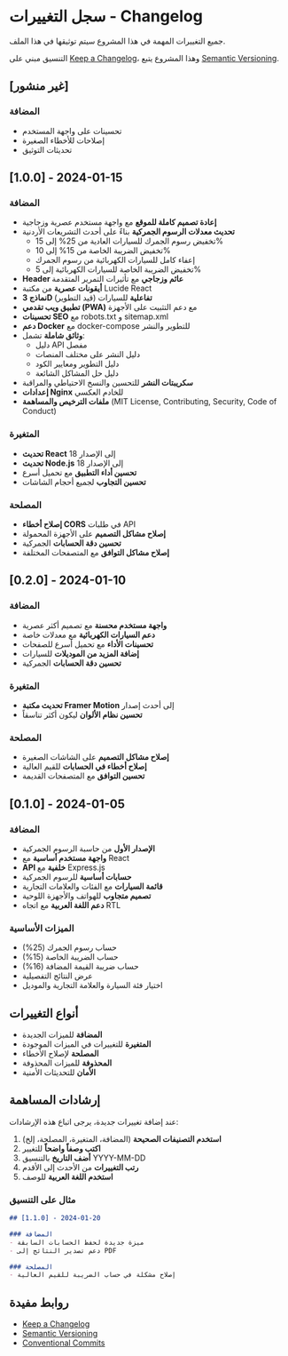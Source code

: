 # سجل التغييرات - Changelog

جميع التغييرات المهمة في هذا المشروع سيتم توثيقها في هذا الملف.

التنسيق مبني على [Keep a Changelog](https://keepachangelog.com/ar/1.0.0/)،
وهذا المشروع يتبع [Semantic Versioning](https://semver.org/lang/ar/).

## [غير منشور]

### المضافة
- تحسينات على واجهة المستخدم
- إصلاحات للأخطاء الصغيرة
- تحديثات التوثيق

## [1.0.0] - 2024-01-15

### المضافة
- **إعادة تصميم كاملة للموقع** مع واجهة مستخدم عصرية وزجاجية
- **تحديث معدلات الرسوم الجمركية** بناءً على أحدث التشريعات الأردنية
  - تخفيض رسوم الجمرك للسيارات العادية من 25% إلى 15%
  - تخفيض الضريبة الخاصة من 15% إلى 10%
  - إعفاء كامل للسيارات الكهربائية من رسوم الجمرك
  - تخفيض الضريبة الخاصة للسيارات الكهربائية إلى 5%
- **Header عائم وزجاجي** مع تأثيرات التمرير المتقدمة
- **أيقونات عصرية** من مكتبة Lucide React
- **نماذج 3D تفاعلية** للسيارات (قيد التطوير)
- **تطبيق ويب تقدمي (PWA)** مع دعم التثبيت على الأجهزة
- **تحسينات SEO** مع robots.txt و sitemap.xml
- **دعم Docker** مع docker-compose للتطوير والنشر
- **وثائق شاملة** تشمل:
  - دليل API مفصل
  - دليل النشر على مختلف المنصات
  - دليل التطوير ومعايير الكود
  - دليل حل المشاكل الشائعة
- **سكريبتات النشر** للتحسين والنسخ الاحتياطي والمراقبة
- **إعدادات Nginx** للخادم العكسي
- **ملفات الترخيص والمساهمة** (MIT License, Contributing, Security, Code of Conduct)

### المتغيرة
- **تحديث React** إلى الإصدار 18
- **تحديث Node.js** إلى الإصدار 18
- **تحسين أداء التطبيق** مع تحميل أسرع
- **تحسين التجاوب** لجميع أحجام الشاشات

### المصلحة
- **إصلاح أخطاء CORS** في طلبات API
- **إصلاح مشاكل التصميم** على الأجهزة المحمولة
- **تحسين دقة الحسابات** الجمركية
- **إصلاح مشاكل التوافق** مع المتصفحات المختلفة

## [0.2.0] - 2024-01-10

### المضافة
- **واجهة مستخدم محسنة** مع تصميم أكثر عصرية
- **دعم السيارات الكهربائية** مع معدلات خاصة
- **تحسينات الأداء** مع تحميل أسرع للصفحات
- **إضافة المزيد من الموديلات** للسيارات
- **تحسين دقة الحسابات** الجمركية

### المتغيرة
- **تحديث مكتبة Framer Motion** إلى أحدث إصدار
- **تحسين نظام الألوان** ليكون أكثر تناسقاً

### المصلحة
- **إصلاح مشاكل التصميم** على الشاشات الصغيرة
- **إصلاح أخطاء في الحسابات** للقيم العالية
- **تحسين التوافق** مع المتصفحات القديمة

## [0.1.0] - 2024-01-05

### المضافة
- **الإصدار الأول** من حاسبة الرسوم الجمركية
- **واجهة مستخدم أساسية** مع React
- **API خلفية** مع Express.js
- **حسابات أساسية** للرسوم الجمركية
- **قائمة السيارات** مع الفئات والعلامات التجارية
- **تصميم متجاوب** للهواتف والأجهزة اللوحية
- **دعم اللغة العربية** مع اتجاه RTL

### الميزات الأساسية
- حساب رسوم الجمرك (25%)
- حساب الضريبة الخاصة (15%)
- حساب ضريبة القيمة المضافة (16%)
- عرض النتائج التفصيلية
- اختيار فئة السيارة والعلامة التجارية والموديل

## أنواع التغييرات

- **المضافة** للميزات الجديدة
- **المتغيرة** للتغييرات في الميزات الموجودة
- **المصلحة** لإصلاح الأخطاء
- **المحذوفة** للميزات المحذوفة
- **الأمان** للتحديثات الأمنية

## إرشادات المساهمة

عند إضافة تغييرات جديدة، يرجى اتباع هذه الإرشادات:

1. **استخدم التصنيفات الصحيحة** (المضافة، المتغيرة، المصلحة، إلخ)
2. **اكتب وصفاً واضحاً** للتغيير
3. **أضف التاريخ** بالتنسيق YYYY-MM-DD
4. **رتب التغييرات** من الأحدث إلى الأقدم
5. **استخدم اللغة العربية** للوصف

### مثال على التنسيق

```markdown
## [1.1.0] - 2024-01-20

### المضافة
- ميزة جديدة لحفظ الحسابات السابقة
- دعم تصدير النتائج إلى PDF

### المصلحة
- إصلاح مشكلة في حساب الضريبة للقيم العالية
```

## روابط مفيدة

- [Keep a Changelog](https://keepachangelog.com/)
- [Semantic Versioning](https://semver.org/)
- [Conventional Commits](https://www.conventionalcommits.org/)